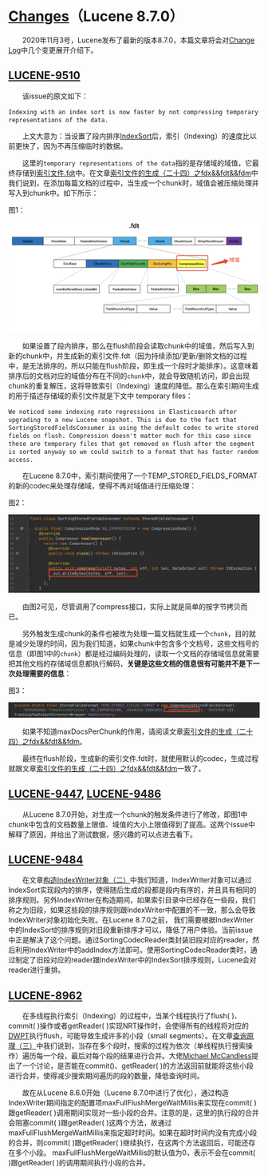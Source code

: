 # [Changes](https://www.amazingkoala.com.cn/Lucene/2019/1205/115.html)（Lucene 8.7.0）

&emsp;&emsp;2020年11月3号，Lucene发布了最新的版本8.7.0，本篇文章将会对[Change Log](https://lucene.apache.org/core/8_7_0/changes/Changes.html#v8.7.0.optimizations)中几个变更展开介绍下。

## [LUCENE-9510](https://issues.apache.org/jira/browse/LUCENE-9510)

&emsp;&emsp;该issue的原文如下：

```text
Indexing with an index sort is now faster by not compressing temporary representations of the data. 
```

&emsp;&emsp;上文大意为：当设置了段内排序[IndexSort](https://www.amazingkoala.com.cn/Lucene/Index/2019/1111/106.html)后，索引（Indexing）的速度比以前更快了，因为不再压缩临时的数据。

&emsp;&emsp;这里的`temporary representations of the data`指的是存储域的域值，它最终存储到[索引文件.fdt](https://www.amazingkoala.com.cn/Lucene/suoyinwenjian/2020/1013/169.html)中。在文章[索引文件的生成（二十四）之fdx&&fdt&&fdm](https://www.amazingkoala.com.cn/Lucene/Index/2020/1016/171.html)中我们说到，在添加每篇文档的过程中，当生成一个chunk时，域值会被压缩处理并写入到chunk中。如下所示：

图1：

<img src="Changes-image/1.png">

&emsp;&emsp;如果设置了段内排序，那么在flush阶段会读取chunk中的域值，然后写入到新的chunk中，并生成新的索引文件.fdt（因为持续添加/更新/删除文档的过程中，是无法排序的，所以只能在flush阶段，即生成一个段时才能排序）。这意味着排序后的文档对应的域值分布在不同的`chunk`中，就会导致随机访问，即会出现chunk的重复解压，这将导致索引（Indexing）速度的降低。那么在索引期间生成的用于描述存储域的索引文件就是下文中 temporary files：

```text
We noticed some indexing rate regressions in Elasticsearch after upgrading to a new Lucene snapshot. This is due to the fact that SortingStoredFieldsConsumer is using the default codec to write stored fields on flush. Compression doesn't matter much for this case since these are temporary files that get removed on flush after the segment is sorted anyway so we could switch to a format that has faster random access.
```


&emsp;&emsp;在Lucene 8.7.0中，索引期间使用了一个TEMP_STORED_FIELDS_FORMAT的新的codec来处理存储域，使得不再对域值进行压缩处理：

图2：

<img src="Changes-image/2.png">

&emsp;&emsp;由图2可见，尽管调用了compress接口，实际上就是简单的按字节拷贝而已。

&emsp;&emsp;另外触发生成chunk的条件也被改为处理一篇文档就生成一个`chunk`，目的就是减少处理的时间，因为我们知道，如果chunk中包含多个文档号，这些文档号的信息（即图1中的`chunk`）都是经过编码处理的，读取一个文档的存储域信息就需要把其他文档的存储域信息都执行解码，**关键是这些文档的信息很有可能并不是下一次处理需要的信息**：

图3：

<img src="Changes-image/3.png">

&emsp;&emsp;如果不知道maxDocsPerChunk的作用，请阅读文章[索引文件的生成（二十四）之fdx&&fdt&&fdm](https://www.amazingkoala.com.cn/Lucene/Index/2020/1016/171.html)。

&emsp;&emsp;最终在flush阶段，生成新的索引文件.fdt时，就使用默认的codec，生成过程就跟文章[索引文件的生成（二十四）之fdx&&fdt&&fdm](https://www.amazingkoala.com.cn/Lucene/Index/2020/1016/171.html)一致了。

## [LUCENE-9447](http://issues.apache.org/jira/browse/LUCENE-9447), [LUCENE-9486](http://issues.apache.org/jira/browse/LUCENE-9486)

&emsp;&emsp;从Lucene 8.7.0开始，对生成一个chunk的触发条件进行了修改，即图1中chunk中包含的文档数量上限值、域值的大小上限值得到了提高。这两个issue中解释了原因，并给出了测试数据，感兴趣的可以点进去看下。

## [LUCENE-9484](http://issues.apache.org/jira/browse/LUCENE-9484)

&emsp;&emsp;在文章[构造IndexWriter对象（二）](https://www.amazingkoala.com.cn/Lucene/Index/2019/1114/107.html)中我们知道，IndexWriter对象可以通过IndexSort实现段内的排序，使得随后生成的段都是段内有序的，并且具有相同的排序规则。另外IndexWriter在构造期间，如果索引目录中已经存在一些段，我们称之为旧段，如果这些段的排序规则跟IndexWriter中配置的不一致，那么会导致IndexWriter对象初始化失败。在Lucene 8.7.0之前， 我们需要根据IndexWriter中的IndexSort的排序规则对旧段重新排序才可以，降低了用户体验。当前issue中正是解决了这个问题。通过SortingCodecReader类封装旧段对应的reader，然后利用IndexWriter中的addIndex方法即可。使用SortingCodecReader类时，通过制定了旧段对应的reader跟IndexWriter中的IndexSort排序规则，Lucene会对reader进行重排。

## [LUCENE-8962](http://issues.apache.org/jira/browse/LUCENE-8962)

&emsp;&emsp;在多线程执行索引（Indexing）的过程中，当某个线程执行了flush( \)、commit( \)操作或者getReader( \)实现NRT操作时，会使得所有的线程将对应的[DWPT](https://www.amazingkoala.com.cn/Lucene/Index/2019/0628/69.html)执行flush，可能导致生成许多的小段（small segments）。在文章[查询原理（三）](https://www.amazingkoala.com.cn/Lucene/Search/)中我们说到，当存在多个段时，搜索的过程为依次（单线程执行搜索操作）遍历每一个段，最后对每个段的结果进行合并。大佬[Michael McCandless](https://www.linkedin.com/in/mikemccand/)提出了一个讨论，是否能在commit(\)、getReader( \)的方法返回前就能将这些小段进行合并，使得减少搜索期间遍历的段的数量，降低查询时间。

&emsp;&emsp;故在从Lucene 8.6.0开始（Lucene 8.7.0中进行了优化），通过构造IndexWriter期间指定的配置项maxFullFlushMergeWaitMillis来实现在commit( \)跟getReader( \)调用期间实现对一些小段的合并。注意的是，这里的执行段的合并会阻塞commit( \)跟getReader( \)这两个方法，故通过maxFullFlushMergeWaitMillis来指定超时时间。如果在超时时间内没有完成小段的合并，则commit( \)跟getReader( \)继续执行，在这两个方法返回后，可能还存在多个小段。 maxFullFlushMergeWaitMillis的默认值为0，表示不会在commit( \)跟getReader( \)的调用期间执行小段的合并。
